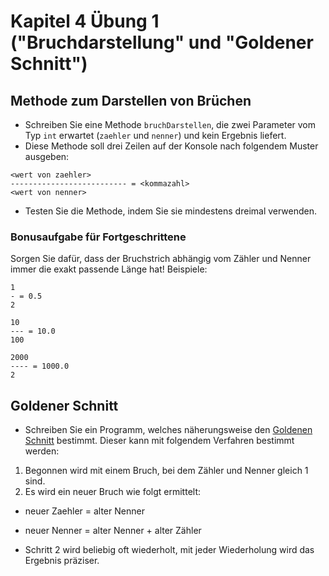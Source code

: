 # Kapitel 4 Übung 1 ("Bruchdarstellung" und "Goldener Schnitt")

## Methode zum Darstellen von Brüchen

* Schreiben Sie eine Methode ```bruchDarstellen```, die zwei Parameter vom Typ ```int``` erwartet (```zaehler``` und ```nenner```) und kein Ergebnis liefert.
* Diese Methode soll drei Zeilen auf der Konsole nach folgendem Muster ausgeben:

```
<wert von zaehler>
-------------------------- = <kommazahl>
<wert von nenner>
```

* Testen Sie die Methode, indem Sie sie mindestens dreimal verwenden.

### Bonusaufgabe für Fortgeschrittene

Sorgen Sie dafür, dass der Bruchstrich abhängig vom Zähler und Nenner immer die exakt passende Länge hat! Beispiele:

```
1
- = 0.5
2

10
--- = 10.0
100

2000
---- = 1000.0
2
```

## Goldener Schnitt

* Schreiben Sie ein Programm, welches näherungsweise den [Goldenen Schnitt](https://de.wikipedia.org/wiki/Goldener_Schnitt) bestimmt. Dieser kann mit folgendem Verfahren bestimmt werden:

1. Begonnen wird mit einem Bruch, bei dem Zähler und Nenner gleich 1 sind.
2. Es wird ein neuer Bruch wie folgt ermittelt:
  * neuer Zaehler = alter Nenner
  * neuer Nenner = alter Nenner + alter Zähler

* Schritt 2 wird beliebig oft wiederholt, mit jeder Wiederholung wird das Ergebnis präziser.
